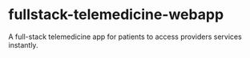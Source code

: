 # fullstack-telemedicine-webapp
A full-stack telemedicine app for patients to access providers services instantly.
